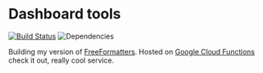 Dashboard tools
===

[![Build Status](https://travis-ci.org/pongstr/ffs.svg?branch=master)](https://travis-ci.org/pongstr/ffs) ![Dependencies](https://david-dm.org/pongstr/ffs.svg?path=functions/package.json)

Building my version of [FreeFormatters](https://freeformatter.com/). Hosted on
[Google Cloud Functions](https://cloud.google.com/functions/) check it out, really cool service.

